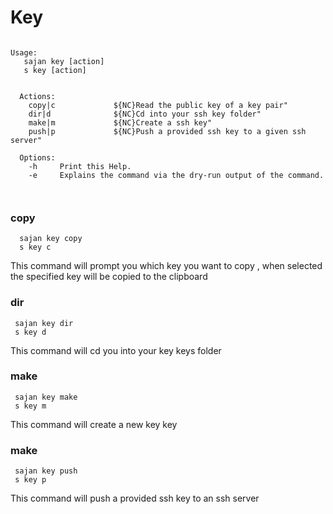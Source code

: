 # Key


````text

Usage:
   sajan key [action]
   s key [action]

  
  Actions:
    copy|c             ${NC}Read the public key of a key pair"
    dir|d              ${NC}Cd into your ssh key folder"
    make|m             ${NC}Create a ssh key"
    push|p             ${NC}Push a provided ssh key to a given ssh server"
  
  Options:
    -h     Print this Help.
    -e     Explains the command via the dry-run output of the command.
  
  
````

### copy 

```Shell
  sajan key copy
  s key c
```
This command will prompt you which key you want to copy , when selected the specified key will be copied to
the clipboard 

### dir 

```Shell
 sajan key dir
 s key d
```
This command will cd you into your key keys folder

### make

```Shell
 sajan key make
 s key m
```
This command will create a new key key

### make

```Shell
 sajan key push
 s key p
```
This command will push a provided ssh key to an ssh server
